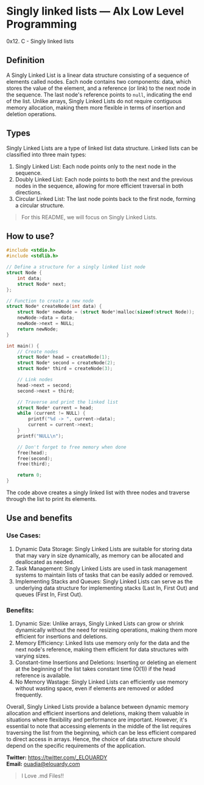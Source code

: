 # Singly linked lists — Alx Low Level Programming
0x12. C - Singly linked lists

## Definition

A Singly Linked List is a linear data structure consisting of a sequence of elements called nodes. Each node contains two components: data, which stores the value of the element, and a reference (or link) to the next node in the sequence. The last node's reference points to `null`, indicating the end of the list. Unlike arrays, Singly Linked Lists do not require contiguous memory allocation, making them more flexible in terms of insertion and deletion operations.

## Types

Singly Linked Lists are a type of linked list data structure. Linked lists can be classified into three main types:
1. Singly Linked List: Each node points only to the next node in the sequence.
2. Doubly Linked List: Each node points to both the next and the previous nodes in the sequence, allowing for more efficient traversal in both directions.
3. Circular Linked List: The last node points back to the first node, forming a circular structure.

> For this README, we will focus on Singly Linked Lists.

## How to use?
```c
#include <stdio.h>
#include <stdlib.h>

// Define a structure for a singly linked list node
struct Node {
    int data;
    struct Node* next;
};

// Function to create a new node
struct Node* createNode(int data) {
    struct Node* newNode = (struct Node*)malloc(sizeof(struct Node));
    newNode->data = data;
    newNode->next = NULL;
    return newNode;
}

int main() {
    // Create nodes
    struct Node* head = createNode(1);
    struct Node* second = createNode(2);
    struct Node* third = createNode(3);

    // Link nodes
    head->next = second;
    second->next = third;

    // Traverse and print the linked list
    struct Node* current = head;
    while (current != NULL) {
        printf("%d -> ", current->data);
        current = current->next;
    }
    printf("NULL\n");

    // Don't forget to free memory when done
    free(head);
    free(second);
    free(third);

    return 0;
}
```
The code above creates a singly linked list with three nodes and traverse through the list to print its elements.

## Use and benefits

### Use Cases:

1. Dynamic Data Storage: Singly Linked Lists are suitable for storing data that may vary in size dynamically, as memory can be allocated and deallocated as needed.
2. Task Management: Singly Linked Lists are used in task management systems to maintain lists of tasks that can be easily added or removed.
3. Implementing Stacks and Queues: Singly Linked Lists can serve as the underlying data structure for implementing stacks (Last In, First Out) and queues (First In, First Out).

### Benefits:

1. Dynamic Size: Unlike arrays, Singly Linked Lists can grow or shrink dynamically without the need for resizing operations, making them more efficient for insertions and deletions.
2. Memory Efficiency: Linked lists use memory only for the data and the next node's reference, making them efficient for data structures with varying sizes.
3. Constant-time Insertions and Deletions: Inserting or deleting an element at the beginning of the list takes constant time (O(1)) if the head reference is available.
4. No Memory Wastage: Singly Linked Lists can efficiently use memory without wasting space, even if elements are removed or added frequently.

Overall, Singly Linked Lists provide a balance between dynamic memory allocation and efficient insertions and deletions, making them valuable in situations where flexibility and performance are important. However, it's essential to note that accessing elements in the middle of the list requires traversing the list from the beginning, which can be less efficient compared to direct access in arrays. Hence, the choice of data structure should depend on the specific requirements of the application.

**Twitter:** https://twitter.com/_ELOUARDY \
**Email:** ouadia@elouardy.com

> I Love .md Files!!

